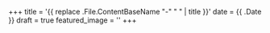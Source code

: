 +++
title = '{{ replace .File.ContentBaseName "-" " " | title }}'
date = {{ .Date }}
draft = true
featured_image = ''
+++

